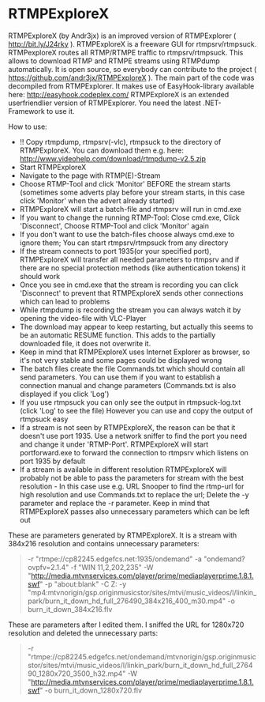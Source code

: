 RTMPExploreX
============
RTMPExploreX (by Andr3jx) is an improved version of RTMPExplorer ( http://bit.ly/J24rky ). 
RTMPExploreX is a freeware GUI for rtmpsrv/rtmpsuck. RTMPexploreX routes all RTMP/RTMPE traffic to rtmpsrv/rtmpsuck. This allows to download RTMP and RTMPE streams using RTMPdump automatically.
It is open source, so everybody can contribute to the project ( https://github.com/andr3jx/RTMPExploreX ). The main part of the code was decompiled from RTMPExplorer. It makes use of EasyHook-library available here: http://easyhook.codeplex.com/ 
RTMPExploreX is an extended userfriendlier version of RTMPExplorer. You need the latest .NET-Framework to use it.

How to use:
- !! Copy rtmpdump, rtmpsrv(-vlc), rtmpsuck to the directory of RTMPExploreX. You can download them e.g. here: http://www.videohelp.com/download/rtmpdump-v2.5.zip
- Start RTMPExploreX
- Navigate to the page with RTMP(E)-Stream
- Choose RTMP-Tool and click 'Monitor' BEFORE the stream starts (sometimes some adverts play before your stream starts, in this case click 'Monitor' when the advert already started)
- RTMPExploreX will start a batch-file and rtmpsrv will run in cmd.exe
- If you want to change the running RTMP-Tool: Close cmd.exe, Click 'Disconnect', Choose RTMP-Tool and click 'Monitor' again
- If you don't want to use the batch-files choose always cmd.exe to ignore them; You can start rtmpsrv/rtmpsuck from any directory
- If the stream connects to port 1935(or your specified port), RTMPExploreX will transfer all needed parameters to rtmpsrv and if there are no special protection methods (like authentication tokens) it should work
- Once you see in cmd.exe that the stream is recording you can click 'Disconnect' to prevent that RTMPExploreX sends other connections which can lead to problems
- While rtmpdump is recording the stream you can always watch it by opening the video-file with VLC-Player
- The download may appear to keep restarting, but actually this seems to be an automatic RESUME function. This adds to the partially downloaded file, it does not overwrite it.
- Keep in mind that RTMPExploreX uses Internet Explorer as browser, so it's not very stable and some pages could be displayed wrong
- The batch files create the file Commands.txt which should contain all send parameters. You can use them if you want to establish a connection manual and change parameters (Commands.txt is also displayed if you click 'Log')
- If you use rtmpsuck you can only see the output in rtmpsuck-log.txt (click 'Log' to see the file) However you can use and copy the output of rtmpsuck easy
- If a stream is not seen by RTMPExploreX, the reason can be that it doesn't use port 1935. Use a network sniffer to find the port you need and change it under 'RTMP-Port'.
RTMPExploreX will start portforward.exe to forward the connection to rtmpsrv which listens on port 1935 by default
- If a stream is available in different resolution RTMPExploreX will probably not be able to pass the parameters for stream with the best resolution - In this case use e.g. URL Snooper to find the rtmp-url for high resolution and use Commands.txt to replace the url; Delete the -y parameter and replace the -r parameter. Keep in mind that RTMPExploreX passes also unnecessary parameters which can be left out

These are parameters generated by RTMPExploreX. It is a stream with 384x216 resolution and contains unnecessary parameters:

> -r "rtmpe://cp82245.edgefcs.net:1935/ondemand" -a "ondemand?ovpfv=2.1.4" -f "WIN 11,2,202,235" -W "http://media.mtvnservices.com/player/prime/mediaplayerprime.1.8.1.swf" -p "about:blank" -C Z: -y "mp4:mtvnorigin/gsp.originmusicstor/sites/mtvi/music_videos/l/linkin_park/burn_it_down_hd_full_276490_384x216_400_m30.mp4" -o burn_it_down_384x216.flv

These are parameters after I edited them. I sniffed the URL for 1280x720 resolution and deleted the unnecessary parts:
> -r "rtmpe://cp82245.edgefcs.net/ondemand/mtvnorigin/gsp.originmusicstor/sites/mtvi/music_videos/l/linkin_park/burn_it_down_hd_full_276490_1280x720_3500_h32.mp4"  -W "http://media.mtvnservices.com/player/prime/mediaplayerprime.1.8.1.swf" -o burn_it_down_1280x720.flv

